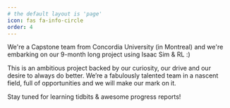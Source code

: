 ```yaml
---
# the default layout is 'page'
icon: fas fa-info-circle
order: 4
---
```


We're a Capstone team from Concordia University (in Montreal) and we're embarking on our 9-month long project using Isaac Sim & RL :) 

This is an ambitious project backed by our curiosity, our drive and our desire to always do better. We’re a fabulously talented team in a nascent field, full of opportunities and we will make our mark on it.

Stay tuned for learning tidbits & awesome progress reports!
